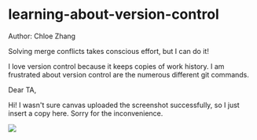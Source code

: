 # learning-about-version-control

Author: Chloe Zhang

Solving merge conflicts takes conscious effort, but I can do it!

I love version control because it keeps copies of work history.
I am frustrated about version control are the numerous different git commands.

Dear TA,

Hi! I wasn't sure canvas uploaded the screenshot successfully, so I just insert a copy here.
Sorry for the inconvenience.

<img src="/merge-conflict.png">
